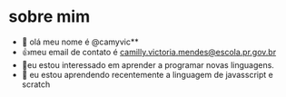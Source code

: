 # sobre mim
- 👋 olá meu nome é @camyvic**
- 👍meu email de contato é camilly.victoria.mendes@escola.pr.gov.br
- 🌱eu estou interessado em aprender a programar novas linguagens.
- 💞️ eu estou aprendendo recentemente a linguagem de javasscript e scratch



